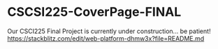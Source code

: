 # CSCSI225-CoverPage-FINAL

Our CSCI225 Final Project is
currently under construction... be patient!
https://stackblitz.com/edit/web-platform-dhmw3x?file=README.md
